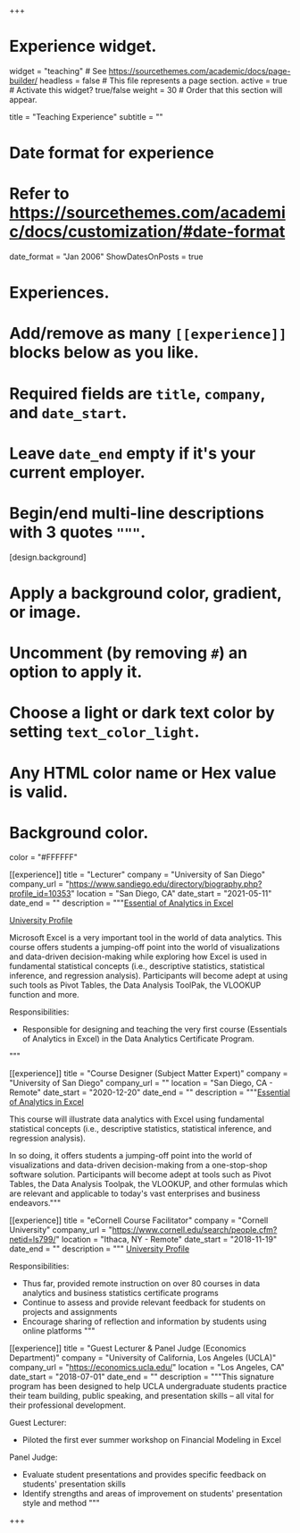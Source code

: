 +++
# Experience widget.
widget = "teaching"  # See https://sourcethemes.com/academic/docs/page-builder/
headless = false  # This file represents a page section.
active = true  # Activate this widget? true/false
weight = 30  # Order that this section will appear.

title = "Teaching Experience"
subtitle = ""

# Date format for experience
#   Refer to https://sourcethemes.com/academic/docs/customization/#date-format
date_format = "Jan 2006"
ShowDatesOnPosts = true

# Experiences.
#   Add/remove as many `[[experience]]` blocks below as you like.
#   Required fields are `title`, `company`, and `date_start`.
#   Leave `date_end` empty if it's your current employer.
#   Begin/end multi-line descriptions with 3 quotes `"""`.

[design.background]
  # Apply a background color, gradient, or image.
  #   Uncomment (by removing `#`) an option to apply it.
  #   Choose a light or dark text color by setting `text_color_light`.
  #   Any HTML color name or Hex value is valid.

  # Background color.
  color = "#FFFFFF"
  
[[experience]]
  title = "Lecturer"
  company = "University of San Diego"
  company_url = "https://www.sandiego.edu/directory/biography.php?profile_id=10353"
  location = "San Diego, CA"
  date_start = "2021-05-11"
  date_end = ""
  description = """[Essential of Analytics in Excel](https://pce.sandiego.edu/search/publicCourseSearchDetails.do?method=load&courseId=49435200)
  
  [University Profile](https://www.sandiego.edu/directory/biography.php?profile_id=10353)
  
  Microsoft Excel is a very important tool in the world of data analytics. This course offers students a jumping-off point into the world of visualizations and   data-driven decision-making while exploring how Excel is used in fundamental statistical concepts (i.e., descriptive statistics, statistical inference, and     regression analysis). Participants will become adept at using such tools as Pivot Tables, the Data Analysis ToolPak, the VLOOKUP function and more.
  
  Responsibilities: 
  
  * Responsible for designing and teaching the very first course (Essentials of Analytics in Excel) in the Data Analytics Certificate Program.

  """

[[experience]]
  title = "Course Designer (Subject Matter Expert)"
  company = "University of San Diego"
  company_url = ""
  location = "San Diego, CA - Remote"
  date_start = "2020-12-20"
  date_end = ""
  description = """[Essential of Analytics in Excel](https://pce.sandiego.edu/search/publicCourseSearchDetails.do?method=load&courseId=49435200)
  
  This course will illustrate data analytics with Excel using fundamental statistical concepts (i.e.,   descriptive statistics, statistical inference, and regression analysis).

  In so doing, it offers students a jumping-off point into the world of visualizations and data-driven   decision-making from a one-stop-shop software solution. Participants will become adept at tools such   as Pivot Tables, the Data Analysis Toolpak, the VLOOKUP, and other formulas which are relevant and    applicable to today's vast enterprises and business endeavors."""
  
  
[[experience]]
  title = "eCornell Course Facilitator"
  company = "Cornell University"
  company_url = "https://www.cornell.edu/search/people.cfm?netid=ls799/"
  location = "Ithaca, NY - Remote"
  date_start = "2018-11-19"
  date_end = ""
  description = """ [University Profile](https://www.cornell.edu/search/people.cfm?netid=ls799/)
  
  Responsibilities:
  
  * Thus far, provided remote instruction on over 80 courses in data analytics and business statistics certificate programs
  * Continue to assess and provide relevant feedback for students on projects and assignments
  * Encourage sharing of reflection and information by students using online platforms
  """

[[experience]]
  title = "Guest Lecturer & Panel Judge (Economics Department)"
  company = "University of California, Los Angeles (UCLA)"
  company_url = "https://economics.ucla.edu/"
  location = "Los Angeles, CA"
  date_start = "2018-07-01"
  date_end = ""
  description = """This signature program has been designed to help UCLA undergraduate students practice their team building, public speaking, and presentation skills – all vital for their professional development.
  
  Guest Lecturer:
  
  * Piloted the first ever summer workshop on Financial Modeling in Excel
  
  
  Panel Judge:
  
  * Evaluate student presentations and provides specific feedback on students' presentation skills
  * Identify strengths and areas of improvement on students' presentation style and method
  """
  


+++
